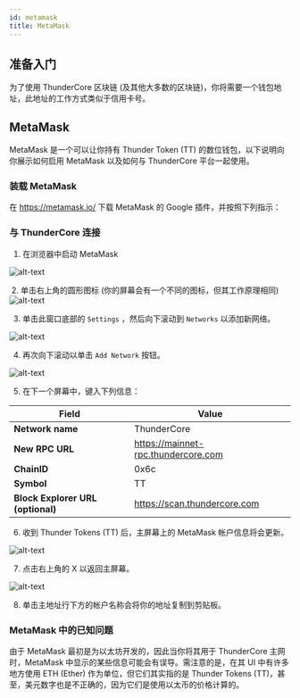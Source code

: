 ```yaml
---
id: metamask
title: MetaMask
---
```


## 准备入门
为了使用 ThunderCore 区块链 (及其他大多数的区块链)，你将需要一个钱包地址，此地址的工作方式类似于信用卡号。

## MetaMask

MetaMask 是一个可以让你持有 Thunder Token (TT) 的数位钱包，以下说明向你展示如何启用 MetaMask 以及如何与 ThunderCore 平台一起使用。
​
### 装载 MetaMask
在 https://metamask.io/ 下载 MetaMask 的 Google 插件，并按照下列指示：
​
### 与 ThunderCore 连接
1. 在浏览器中启动 MetaMask
 
![alt-text](assets/img/wallet/meatamask_cn1.png)

​
2. 单击右上角的圆形图标 (你的屏幕会有一个不同的图标，但其工作原理相同)
​
![alt-text](assets/img/wallet/meatamask_cn2.png)​


3. 单击此窗口底部的 `Settings` ，然后向下滚动到 `Networks` 以添加新网络。

![alt-text](assets/img/wallet/meatamask_cn3.png)​


4. 再次向下滚动以单击 `Add Network` 按钮。

![alt-text](assets/img/wallet/meatamask_cn4.png)​


5. 在下一个屏幕中，键入下列信息：

Field | Value
----- | -----
**Network name** | ThunderCore
**New RPC URL** | https://mainnet-rpc.thundercore.com
**ChainID** | 0x6c
**Symbol** | TT
**Block Explorer URL (optional)**| https://scan.thundercore.com

6. 收到 Thunder Tokens (TT) 后，主屏幕上的 MetaMask 帐户信息将会更新。

![alt-text](assets/img/wallet/meatamask_cn5.png)

7. 点击右上角的 X 以返回主屏幕。

![alt-text](assets/img/wallet/meatamask_cn6.png)

8. 单击主地址行下方的帐户名称会将你的地址复制到剪贴板。

 
### ​​MetaMask 中的已知问题
 
由于 MetaMask 最初是为以太坊开发的，因此当你将其用于 ThunderCore 主网时，MetaMask 中显示的某些信息可能会有误导。需注意的是，在其 UI 中有许多地方使用 ETH (Ether) 作为单位，但它们其实指的是 Thunder Tokens (TT)，甚至，美元数字也是不正确的，因为它们是使用以太币的价格计算的。
